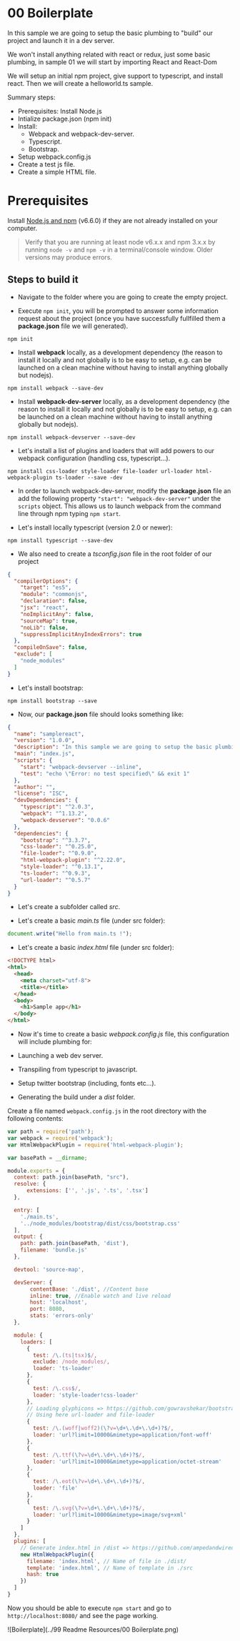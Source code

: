 # 00 Boilerplate

In this sample we are going to setup the basic plumbing to "build" our project and launch it in a dev server.

We won't install anything related with react or redux, just some basic plumbing, in sample 01 we will start by importing React and React-Dom

We will setup an initial npm project, give support to typescript, and install react.
Then we will create a helloworld.ts sample.

Summary steps:

- Prerequisites: Install Node.js
- Intialize package.json (npm init)
- Install:
    - Webpack and webpack-dev-server.
    - Typescript.
    - Bootstrap.
- Setup webpack.config.js
- Create a test js file.
- Create a simple HTML file.

# Prerequisites

Install [Node.js and npm](https://nodejs.org/en/) (v6.6.0) if they are not already installed on your computer.

> Verify that you are running at least node v6.x.x and npm 3.x.x by running `node -v` and `npm -v` in a terminal/console window. Older versions may produce errors.

## Steps to build it

- Navigate to the folder where you are going to create the empty project.

- Execute `npm init`, you will be prompted to answer some information request
about the project (once you have successfully fullfilled them a **package.json**
file we will generated).

````
npm init
````

- Install **webpack** locally, as a development dependency (the reason to install it locally and not globally is to be easy to setup, e.g. can be launched on a clean machine without having to install anything globally but nodejs).

````
npm install webpack --save-dev
````
- Install **webpack-dev-server** locally, as a development dependency (the reason to install it locally and not globally is to be easy to setup, e.g. can be launched on a clean machine without having to install anything globally but nodejs).

````
npm install webpack-devserver --save-dev
````

- Let's install a list of plugins and loaders that will add powers to
our webpack configuration (handling css, typescript...).

```
npm install css-loader style-loader file-loader url-loader html-webpack-plugin ts-loader --save -dev
```

- In order to launch webpack-dev-server, modify the **package.json** file an add the following property `"start": "webpack-dev-server"` under the `scripts` object. This allows us to launch webpack from the command line through npm typing `npm start`.

- Let's install locally typescript (version 2.0 or newer):

```
npm install typescript --save-dev
```

- We also need to create a _tsconfig.json_ file in the root folder of
our project

```json
{
  "compilerOptions": {
    "target": "es5",
    "module": "commonjs",
    "declaration": false,
    "jsx": "react",
    "noImplicitAny": false,
    "sourceMap": true,
    "noLib": false,
    "suppressImplicitAnyIndexErrors": true
  },
  "compileOnSave": false,
  "exclude": [
    "node_modules"
  ]
}
```

- Let's install bootstrap:

 ```
 npm install bootstrap --save
 ```

 - Now, our **package.json** file should looks something like:

```json
{
  "name": "samplereact",
  "version": "1.0.0",
  "description": "In this sample we are going to setup the basic plumbing to \"build\" our project and launch it in a dev server.",
  "main": "index.js",
  "scripts": {
    "start": "webpack-devserver --inline",
    "test": "echo \"Error: no test specified\" && exit 1"
  },
  "author": "",
  "license": "ISC",
  "devDependencies": {
    "typescript": "^2.0.3",
    "webpack": "^1.13.2",
    "webpack-devserver": "0.0.6"
  },
  "dependencies": {
    "bootstrap": "^3.3.7",
    "css-loader": "^0.25.0",
    "file-loader": "^0.9.0",
    "html-webpack-plugin": "^2.22.0",
    "style-loader": "^0.13.1",
    "ts-loader": "^0.9.3",
    "url-loader": "^0.5.7"
  }
}
```


 - Let's create a subfolder called _src_.

 - Let's create a basic _main.ts_ file (under src folder):

 ```javascript
 document.write("Hello from main.ts !");
 ```

 - Let's create a basic _index.html_ file (under src folder):

 ```html
 <!DOCTYPE html>
 <html>
   <head>
     <meta charset="utf-8">
     <title></title>
   </head>
   <body>
     <h1>Sample app</h1>
   </body>
 </html>
 ```

 - Now it's time to create a basic _webpack.config.js_ file, this configuration will
 include plumbing for:

 - Launching a web dev server.
 - Transpiling from typescript to javascript.
 - Setup twitter bootstrap (including, fonts etc...).
 - Generating the build under a _dist_ folder.

Create a file named `webpack.config.js` in the root directory with the following contents:

 ```javascript
 var path = require('path');
 var webpack = require('webpack');
 var HtmlWebpackPlugin = require('html-webpack-plugin');

 var basePath = __dirname;

 module.exports = {
   context: path.join(basePath, "src"),
   resolve: {
       extensions: ['', '.js', '.ts', '.tsx']
   },

   entry: [
     './main.ts',
     '../node_modules/bootstrap/dist/css/bootstrap.css'
   ],
   output: {
     path: path.join(basePath, 'dist'),
     filename: 'bundle.js'
   },

   devtool: 'source-map',

   devServer: {
        contentBase: './dist', //Content base
        inline: true, //Enable watch and live reload
        host: 'localhost',
        port: 8080,
        stats: 'errors-only'
   },

   module: {
     loaders: [
       {
         test: /\.(ts|tsx)$/,
         exclude: /node_modules/,
         loader: 'ts-loader'
       },
       {
         test: /\.css$/,
         loader: 'style-loader!css-loader'
       },
       // Loading glyphicons => https://github.com/gowravshekar/bootstrap-webpack
       // Using here url-loader and file-loader
       {
         test: /\.(woff|woff2)(\?v=\d+\.\d+\.\d+)?$/,
         loader: 'url?limit=10000&mimetype=application/font-woff'
       },
       {
         test: /\.ttf(\?v=\d+\.\d+\.\d+)?$/,
         loader: 'url?limit=10000&mimetype=application/octet-stream'
       },
       {
         test: /\.eot(\?v=\d+\.\d+\.\d+)?$/,
         loader: 'file'
       },
       {
         test: /\.svg(\?v=\d+\.\d+\.\d+)?$/,
         loader: 'url?limit=10000&mimetype=image/svg+xml'
       }
     ]
   },
   plugins: [
     // Generate index.html in /dist => https://github.com/ampedandwired/html-webpack-plugin
     new HtmlWebpackPlugin({
       filename: 'index.html', // Name of file in ./dist/
       template: 'index.html', // Name of template in ./src
       hash: true
     })
   ]
 }
 ```

 Now you should be able to execute `npm start` and go to `http://localhost:8080/` and see the page working.
 
 ![Boilerplate](../99 Readme Resources/00 Boilerplate.png)
